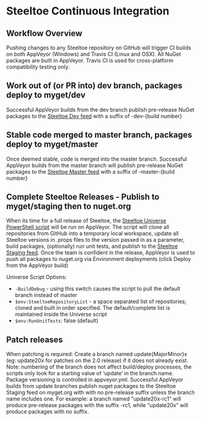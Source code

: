 # Steeltoe Continuous Integration

## Workflow Overview

Pushing changes to any Steeltoe repository on GitHub will trigger CI builds on both AppVeyor (Windows) and Travis CI (Linux and OSX). All NuGet packages are built in AppVeyor. Travis CI is used for cross-platform compatibility testing only.

## Work out of (or PR into) dev branch, packages deploy to myget/dev

Successful AppVeyor builds from the dev branch publish pre-release NuGet packages to the [Steeltoe Dev feed](https://www.myget.org/F/steeltoedev/api/v3/index.json) with a suffix of -dev-{build number}

## Stable code merged to master branch, packages deploy to myget/master

Once deemed stable, code is merged into the master branch. Successful AppVeyor builds from the master branch will publish pre-release NuGet packages to the [Steeltoe Master feed](https://www.myget.org/F/steeltoedev/api/v3/index.json) with a suffix of -master-{build number}

## Complete Steeltoe Releases - Publish to myget/staging then to nuget.org

When its time for a full release of Steeltoe, the [Steeltoe Universe PowerShell script](/scripts/steeltoe_universe.ps1) will be run on AppVeyor. The script will clone all repositories from GitHub into a temporary local workspace, update all Steeltoe versions in .props files to the version passed in as a parameter, build packages, (optionally) run unit tests, and publish to the [Steeltoe Staging feed](https://www.myget.org/F/steeltoestaging/api/v3/index.json).
Once the team is confident in the release, AppVeyor is used to push all packages to nuget.org via Environment deployments (click Deploy from the AppVeyor build)

Universe Script Options:

- `-BuildDebug` - using this switch causes the script to pull the default branch instead of master
- `$env:SteeltoeRepositoryList` - a space separated list of repositories; cloned and built in order specified. The default/complete list is maintained inside the Universe script
- `$env:RunUnitTests`: false (default)

## Patch releases

When patching is required: Create a branch named update{MajorMinor}x (eg: update20x for patches on the 2.0 release) if it does not already exist. Note: numbering of the branch does not affect build/deploy processes, the scripts only look for a starting value of ‘update’ in the branch name. Package versioning is controlled in appveyor.yml. Successful AppVeyor builds from update branches publish nuget packages to the Steeltoe Staging feed on myget.org with with no pre-release suffix unless the branch name includes one. For example: a branch named “update20x-rc1” will produce pre-release packages with the suffix -rc1, while “update20x” will produce packages with no suffix.
